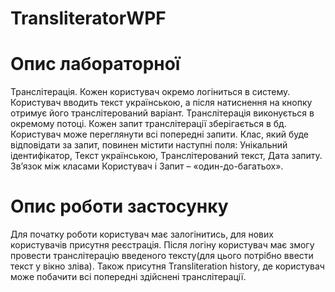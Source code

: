 # TransliteratorWPF

# Опис лабораторної
Транслітерація.
Кожен користувач окремо логіниться в систему.
Користувач вводить текст українською, а після натиснення на кнопку отримує його транслітерований варіант. Транслітерація виконується в окремому потоці. 
Кожен запит транслітерації зберігається в бд. Користувач може переглянути всі попередні запити.
Клас, який буде відповідати за запит, повинен містити наступні поля: Унікальний ідентифікатор, Текст українською, Транслітерований текст, Дата запиту.
Зв’язок між класами Користувач і Запит – «один-до-багатьох».

# Опис роботи застосунку
Для початку роботи користувач має залогінитись, для нових користувачів присутня реєстрація.
Після логіну користувач має змогу провести транслітерацію введеного тексту(для цього потрібно ввести текст у вікно зліва). Також присутня Transliteration history, де користувач може побачити всі попередні здійснені транслітерації.
